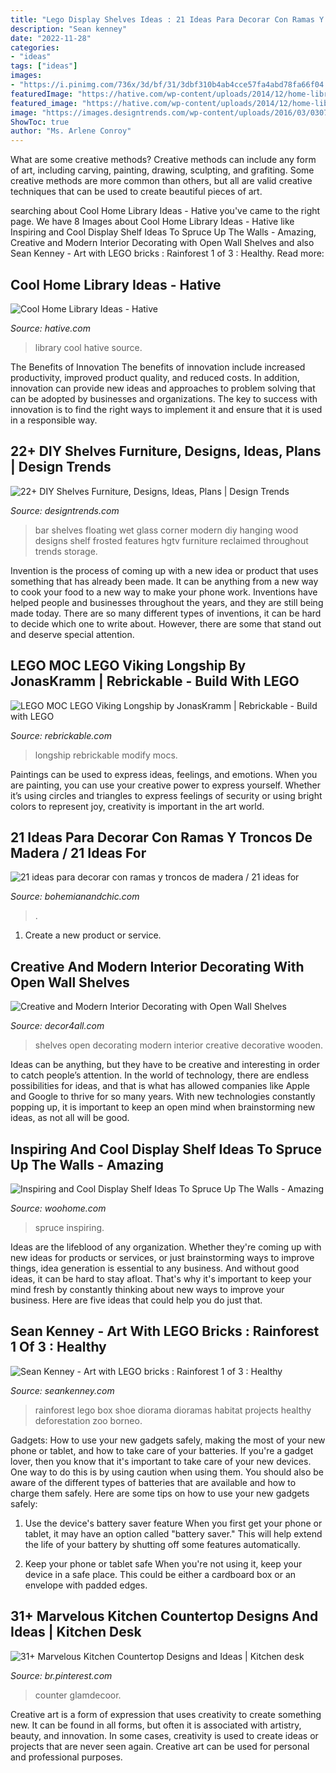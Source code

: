 ```yaml
---
title: "Lego Display Shelves Ideas : 21 Ideas Para Decorar Con Ramas Y Troncos De Madera / 21 Ideas For"
description: "Sean kenney"
date: "2022-11-28"
categories:
- "ideas"
tags: ["ideas"]
images:
- "https://i.pinimg.com/736x/3d/bf/31/3dbf310b4ab4cce57fa4abd78fa66f04.jpg"
featuredImage: "https://hative.com/wp-content/uploads/2014/12/home-library-ideas/12-cool-home-library-ideas.jpg"
featured_image: "https://hative.com/wp-content/uploads/2014/12/home-library-ideas/12-cool-home-library-ideas.jpg"
image: "https://images.designtrends.com/wp-content/uploads/2016/03/03071520/Reclaimed-Bar-Wood-DIY-Shelves.jpeg"
ShowToc: true
author: "Ms. Arlene Conroy"
---
```



What are some creative methods?
Creative methods can include any form of art, including carving, painting, drawing, sculpting, and grafiting. Some creative methods are more common than others, but all are valid creative techniques that can be used to create beautiful pieces of art.

	

		
searching about Cool Home Library Ideas - Hative you've came to the right page. We have 8 Images about Cool Home Library Ideas - Hative like Inspiring and Cool Display Shelf Ideas To Spruce Up The Walls - Amazing, Creative and Modern Interior Decorating with Open Wall Shelves and also Sean Kenney - Art with LEGO bricks : Rainforest 1 of 3 : Healthy. Read more:
		
    
## Cool Home Library Ideas - Hative

<img loading=lazy src="https://hative.com/wp-content/uploads/2014/12/home-library-ideas/12-cool-home-library-ideas.jpg" onerror="this.onerror=null;this.src='https://tse4.mm.bing.net/th?id=OIP.2nVhM5U9xv3kS-5WJfDAmQHaKM&amp;pid=15.1';" alt="Cool Home Library Ideas - Hative">

_Source: hative.com_

>library cool hative source. 

	

The Benefits of Innovation
The benefits of innovation include increased productivity, improved product quality, and reduced costs. In addition, innovation can provide new ideas and approaches to problem solving that can be adopted by businesses and organizations. The key to success with innovation is to find the right ways to implement it and ensure that it is used in a responsible way.

    
## 22+ DIY Shelves Furniture, Designs, Ideas, Plans | Design Trends

<img loading=lazy src="https://images.designtrends.com/wp-content/uploads/2016/03/03071520/Reclaimed-Bar-Wood-DIY-Shelves.jpeg" onerror="this.onerror=null;this.src='https://tse2.mm.bing.net/th?id=OIP.zMJMltLL08qrpk6uyDEU-wHaLH&amp;pid=15.1';" alt="22+ DIY Shelves Furniture, Designs, Ideas, Plans | Design Trends">

_Source: designtrends.com_

>bar shelves floating wet glass corner modern diy hanging wood designs shelf frosted features hgtv furniture reclaimed throughout trends storage. 

	

Invention is the process of coming up with a new idea or product that uses something that has already been made. It can be anything from a new way to cook your food to a new way to make your phone work. Inventions have helped people and businesses throughout the years, and they are still being made today. There are so many different types of inventions, it can be hard to decide which one to write about. However, there are some that stand out and deserve special attention.

    
## LEGO MOC LEGO Viking Longship By JonasKramm | Rebrickable - Build With LEGO

<img loading=lazy src="https://static-2.gumroad.com/res/gumroad/files/213156294281/cf94ae3c86184d318c007ee1ec400889/original/Langboot_Anleitung_preview03.jpg" onerror="this.onerror=null;this.src='https://tse2.mm.bing.net/th?id=OIP.J2jaQQAHFPmzYP4NhMwiDwHaEK&amp;pid=15.1';" alt="LEGO MOC LEGO Viking Longship by JonasKramm | Rebrickable - Build with LEGO">

_Source: rebrickable.com_

>longship rebrickable modify mocs. 

	

Paintings can be used to express ideas, feelings, and emotions.
When you are painting, you can use your creative power to express yourself. Whether it’s using circles and triangles to express feelings of security or using bright colors to represent joy, creativity is important in the art world.

    
## 21 Ideas Para Decorar Con Ramas Y Troncos De Madera / 21 Ideas For

<img loading=lazy src="http://www.bohemianandchic.com/sites/default/files/ae6c9bc0d3eab50f36b72fecaef31aee.jpg" onerror="this.onerror=null;this.src='https://tse2.mm.bing.net/th?id=OIP.R2u23ypITzMwx8J8R_-f-AHaJ4&amp;pid=15.1';" alt="21 ideas para decorar con ramas y troncos de madera / 21 ideas for">

_Source: bohemianandchic.com_

>. 

	

1. Create a new product or service.

    
## Creative And Modern Interior Decorating With Open Wall Shelves

<img loading=lazy src="https://decor4all.com/wp-content/uploads/2014/07/interior-decorating-open-wall-shelves-8.jpg" onerror="this.onerror=null;this.src='https://tse4.mm.bing.net/th?id=OIP.5SHx2GnceFxm9GIK3xa9BgAAAA&amp;pid=15.1';" alt="Creative and Modern Interior Decorating with Open Wall Shelves">

_Source: decor4all.com_

>shelves open decorating modern interior creative decorative wooden. 

	

Ideas can be anything, but they have to be creative and interesting in order to catch people’s attention. In the world of technology, there are endless possibilities for ideas, and that is what has allowed companies like Apple and Google to thrive for so many years. With new technologies constantly popping up, it is important to keep an open mind when brainstorming new ideas, as not all will be good.

    
## Inspiring And Cool Display Shelf Ideas To Spruce Up The Walls - Amazing

<img loading=lazy src="https://www.woohome.com/wp-content/uploads/2015/11/display-shelves-woohome-7.jpg" onerror="this.onerror=null;this.src='https://tse4.mm.bing.net/th?id=OIP.49PYQ1sdtQywo8em3q91FAHaOw&amp;pid=15.1';" alt="Inspiring and Cool Display Shelf Ideas To Spruce Up The Walls - Amazing">

_Source: woohome.com_

>spruce inspiring. 

	

Ideas are the lifeblood of any organization. Whether they're coming up with new ideas for products or services, or just brainstorming ways to improve things, idea generation is essential to any business. And without good ideas, it can be hard to stay afloat. That's why it's important to keep your mind fresh by constantly thinking about new ways to improve your business. Here are five ideas that could help you do just that.

    
## Sean Kenney - Art With LEGO Bricks : Rainforest 1 Of 3 : Healthy

<img loading=lazy src="http://www.seankenney.com/portfolio/rainforest_healthy/4.jpg" onerror="this.onerror=null;this.src='https://tse2.mm.bing.net/th?id=OIP.1lHeokaWLnu0j-ZO8uKR7AHaE8&amp;pid=15.1';" alt="Sean Kenney - Art with LEGO bricks : Rainforest 1 of 3 : Healthy">

_Source: seankenney.com_

>rainforest lego box shoe diorama dioramas habitat projects healthy deforestation zoo borneo. 

	

Gadgets: How to use your new gadgets safely, making the most of your new phone or tablet, and how to take care of your batteries.
If you're a gadget lover, then you know that it's important to take care of your new devices. One way to do this is by using caution when using them. You should also be aware of the different types of batteries that are available and how to charge them safely. Here are some tips on how to use your new gadgets safely: 
1) Use the device's battery saver feature When you first get your phone or tablet, it may have an option called "battery saver." This will help extend the life of your battery by shutting off some features automatically. 

2) Keep your phone or tablet safe When you're not using it, keep your device in a safe place. This could be either a cardboard box or an envelope with padded edges.

    
## 31+ Marvelous Kitchen Countertop Designs And Ideas | Kitchen Desk

<img loading=lazy src="https://i.pinimg.com/736x/3d/bf/31/3dbf310b4ab4cce57fa4abd78fa66f04.jpg" onerror="this.onerror=null;this.src='https://tse4.mm.bing.net/th?id=OIP.-HLIy3_H6guVc0dODFI6_gHaJ3&amp;pid=15.1';" alt="31+ Marvelous Kitchen Countertop Designs and Ideas | Kitchen desk">

_Source: br.pinterest.com_

>counter glamdecoor. 

	

Creative art is a form of expression that uses creativity to create something new. It can be found in all forms, but often it is associated with artistry, beauty, and innovation. In some cases, creativity is used to create ideas or projects that are never seen again. Creative art can be used for personal and professional purposes.

